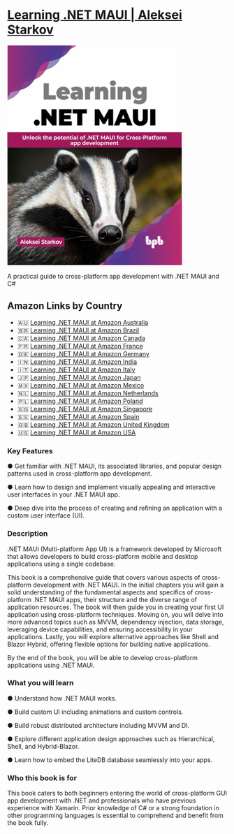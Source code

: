 # [Learning .NET MAUI | Aleksei Starkov](https://www.linkedin.com/in/alexeystarkov)

<img src="https://raw.githubusercontent.com/AlexeyStarkov/alexeystarkov.github.io/main/734(Front).jpg" alt="Learning .NET MAUI" width="400"/>

A practical guide to cross-platform app development with .NET MAUI and C#

## Amazon Links by Country

+ 🇦🇺 [Learning .NET MAUI at Amazon Australia](https://www.amazon.com.au/Learning-NET-MAUI-Cross-Platform-development/dp/9355518803)
+ 🇧🇷 [Learning .NET MAUI at Amazon Brazil](https://www.amazon.com.br/Learning-NET-MAUI-Cross-Platform-development/dp/9355518803)
+ 🇨🇦 [Learning .NET MAUI at Amazon Canada](https://www.amazon.ca/Learning-NET-MAUI-Cross-Platform-development/dp/9355518803)
+ 🇫🇷 [Learning .NET MAUI at Amazon France](https://www.amazon.fr/Learning-NET-MAUI-Cross-Platform-development/dp/9355518803)
+ 🇩🇪 [Learning .NET MAUI at Amazon Germany](https://www.amazon.de/Learning-NET-MAUI-Cross-Platform-development/dp/9355518803)
+ 🇮🇳 [Learning .NET MAUI at Amazon India](https://www.amazon.in/Learning-NET-MAUI-Cross-Platform-development/dp/9355518803)
+ 🇮🇹 [Learning .NET MAUI at Amazon Italy](https://www.amazon.it/Learning-NET-MAUI-Cross-Platform-development/dp/9355518803)
+ 🇯🇵 [Learning .NET MAUI at Amazon Japan](https://www.amazon.co.jp/Learning-NET-MAUI-Cross-Platform-development/dp/9355518803)
+ 🇲🇽 [Learning .NET MAUI at Amazon Mexico](https://www.amazon.com.mx/Learning-NET-MAUI-Cross-Platform-development/dp/9355518803)
+ 🇳🇱 [Learning .NET MAUI at Amazon Netherlands](https://www.amazon.nl/Learning-NET-MAUI-Cross-Platform-development/dp/9355518803)
+ 🇵🇱 [Learning .NET MAUI at Amazon Poland](https://www.amazon.pl/Learning-NET-MAUI-Cross-Platform-development/dp/9355518803)
+ 🇸🇬 [Learning .NET MAUI at Amazon Singapore](https://www.amazon.sg/Learning-NET-MAUI-Cross-Platform-development/dp/9355518803)
+ 🇪🇸 [Learning .NET MAUI at Amazon Spain](https://www.amazon.es/Learning-NET-MAUI-Cross-Platform-development/dp/9355518803)
+ 🇬🇧 [Learning .NET MAUI at Amazon United Kingdom](https://www.amazon.co.uk/Learning-NET-MAUI-Cross-Platform-development/dp/9355518803)
+ 🇺🇸 [Learning .NET MAUI at Amazon USA](https://www.amazon.com/Learning-NET-MAUI-Cross-Platform-development/dp/9355518803) 

### Key Features

● Get familiar with .NET MAUI, its associated libraries, and popular design patterns used in cross-platform app development.

● Learn how to design and implement visually appealing and interactive user interfaces in your .NET MAUI app.

● Deep dive into the process of creating and refining an application with a custom user interface (UI).

### Description

.NET MAUI (Multi-platform App UI) is a framework developed by Microsoft that allows developers to build cross-platform mobile and desktop applications using a single codebase.

This book is a comprehensive guide that covers various aspects of cross-platform development with .NET MAUI. In the initial chapters you will gain a solid understanding of the fundamental aspects and specifics of cross-platform .NET MAUI apps, their structure and the diverse range of application resources. The book will then guide you in creating your first UI application using cross-platform techniques. Moving on, you will delve into more advanced topics such as MVVM, dependency injection, data storage, leveraging device capabilities, and ensuring accessibility in your applications. Lastly, you will explore alternative approaches like Shell and Blazor Hybrid, offering flexible options for building native applications.

By the end of the book, you will be able to develop cross-platform applications using .NET MAUI.

### What you will learn

● Understand how .NET MAUI works.

● Build custom UI including animations and custom controls.

● Build robust distributed architecture including MVVM and DI.

● Explore different application design approaches such as Hierarchical, Shell, and Hybrid-Blazor.

● Learn how to embed the LiteDB database seamlessly into your apps.

### Who this book is for

This book caters to both beginners entering the world of cross-platform GUI app development with .NET and professionals who have previous experience with Xamarin. Prior knowledge of C# or a strong foundation in other programming languages is essential to comprehend and benefit from the book fully.

